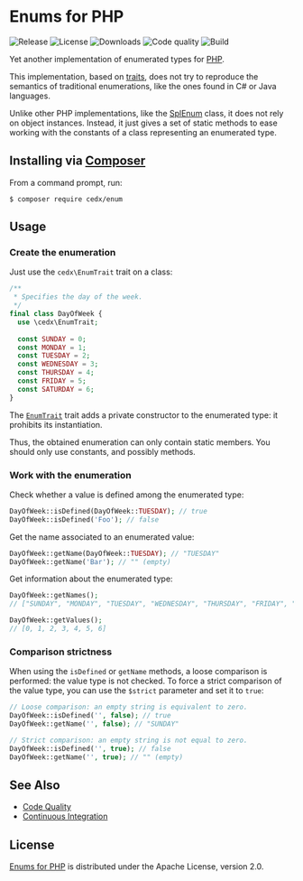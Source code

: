 # Enums for PHP
![Release](https://img.shields.io/packagist/v/cedx/enum.svg) ![License](https://img.shields.io/packagist/l/cedx/enum.svg) ![Downloads](https://img.shields.io/packagist/dt/cedx/enum.svg) ![Code quality](https://img.shields.io/codacy/grade/7a0c262318a4418ba7482caae54ae126.svg) ![Build](https://img.shields.io/travis/cedx/enum.php.svg)

Yet another implementation of enumerated types for [PHP](https://secure.php.net).

This implementation, based on [traits](https://secure.php.net/manual/en/language.oop5.traits.php), does not try to reproduce the semantics of traditional enumerations, like the ones found in C# or Java languages.

Unlike other PHP implementations, like the [SplEnum](https://secure.php.net/manual/en/class.splenum.php) class, it does not rely on object instances. Instead, it just gives a set of static methods to ease working with the constants of a class representing an enumerated type.

## Installing via [Composer](https://getcomposer.org)
From a command prompt, run:

```shell
$ composer require cedx/enum
```

## Usage

### Create the enumeration
Just use the `cedx\EnumTrait` trait on a class:

```php
/**
 * Specifies the day of the week.
 */
final class DayOfWeek {
  use \cedx\EnumTrait;
  
  const SUNDAY = 0;
  const MONDAY = 1;
  const TUESDAY = 2;
  const WEDNESDAY = 3;
  const THURSDAY = 4;
  const FRIDAY = 5;
  const SATURDAY = 6;
}
```

The [`EnumTrait`](https://github.com/cedx/enum.php/blob/master/lib/EnumTrait.php) trait adds a private constructor to the enumerated type: it prohibits its instantiation.

Thus, the obtained enumeration can only contain static members. You should only use constants, and possibly methods.

### Work with the enumeration
Check whether a value is defined among the enumerated type:

```php
DayOfWeek::isDefined(DayOfWeek::TUESDAY); // true
DayOfWeek::isDefined('Foo'); // false
```

Get the name associated to an enumerated value:

```php
DayOfWeek::getName(DayOfWeek::TUESDAY); // "TUESDAY"
DayOfWeek::getName('Bar'); // "" (empty)
```

Get information about the enumerated type:

```php
DayOfWeek::getNames();
// ["SUNDAY", "MONDAY", "TUESDAY", "WEDNESDAY", "THURSDAY", "FRIDAY", "SATURDAY"]

DayOfWeek::getValues();
// [0, 1, 2, 3, 4, 5, 6]
```

### Comparison strictness
When using the `isDefined` or `getName` methods, a loose comparison is performed: the value type is not checked. To force a strict comparison of the value type, you can use the `$strict` parameter and set it to `true`:

```php
// Loose comparison: an empty string is equivalent to zero.
DayOfWeek::isDefined('', false); // true
DayOfWeek::getName('', false); // "SUNDAY"

// Strict comparison: an empty string is not equal to zero.
DayOfWeek::isDefined('', true); // false
DayOfWeek::getName('', true); // "" (empty)
```


## See Also
- [Code Quality](https://www.codacy.com/app/cedx/enum-php)
- [Continuous Integration](https://travis-ci.org/cedx/enum.php)

## License
[Enums for PHP](https://github.com/cedx/enum.php) is distributed under the Apache License, version 2.0.
